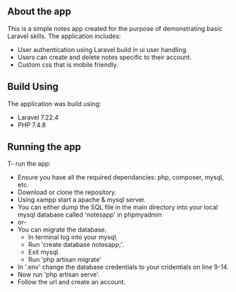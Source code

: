 
## About the app

This is a simple notes app created for the purpose of demonstrating basic Laravel skills. The application includes:
- User authentication using Laravel build in ui user handling.
- Users can create and delete notes specific to their account.
- Custom css that is mobile friendly.

## Build Using
The application was build using:
- Laravel 7.22.4
- PHP 7.4.8

## Running the app
T- run the app:
- Ensure you have all the required dependancies: php, composer, mysql, etc.
- Download or clone the repository.
- Using xampp start a apache & mysql server.
- You can either dump the SQL file in the main directory into your local mysql database called 'notesapp' in phpmyadmin 
- or- 
- You can migrate the database. 
    - In terminal log into your mysql. 
    - Run 'create database notesapp;'.
    - Exit mysql.
    - Run 'php artisan migrate'
- In '.env' change the database credentials to your cridentials on line 9-14.
- Now run 'php artisan serve'.
- Follow the url and create an account.

